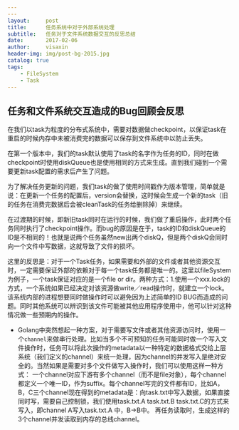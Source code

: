 ```yaml
---
---
layout:     post                       
title:      任务系统中对于外部系统处理               
subtitle:   任务对于文件系统数据交互的反思总结
date:       2017-02-06                 
author:     visaxin                       
header-img: img/post-bg-2015.jpg     
catalog: true                        
tags:                               
    - FileSystem
    - Task
---
```


## 任务和文件系统交互造成的Bug回顾会反思
在我们以task为粒度的分布式系统中，需要对数据做checkpoint，以保证task在重启的时候内存中未被消费完的数据可以保存到文件系统中以防止丢失。

在第一个版本中，我们的task默认使用了task的名字作为任务的ID，同时在做checkpoint时使用diskQueue也是使用相同的方式来生成。直到我们碰到一个需要更新task配置的需求后产生了问题。

为了解决任务更新的问题，我们task的做了使用时间戳作为版本管理，简单就是说：在更新一个任务的配置后，version会替换，这时候会生成一个新的task（旧的任务在消费完数据后会被cleanTask的任务给删除掉）来继续。

在过渡期的时候，即新旧task同时在运行的时候，我们做了重启操作，此时两个任务同时执行了checkpoint操作。而bug的原因是在于，task的ID和diskQueue的ID是不相同的！也就是说两个任务虽然new出两个diskQ，但是两个diskQ会同时向一个文件中写数据，这就导致了文件的损坏。

这里的反思是：对于一个Task任务，如果需要和外部的文件或者其他资源交互时，一定需要保证外部的依赖对于每一个task任务都是唯一的。这里以fileSystem为例子，一个task保证对应的是一个file or dir。两种方式：1.使用一个xxx.lock的方式，一个系统如果已经决定对该资源做write／read操作时，就建立一个lock。该系统内部的进程想要同时做操作时可以避免因为上述简单的ID BUG而造成的问题。同时其他系统可以辨识到该文件可能被其他应用程序使用中，他可以针对这种情况做一些预期内的操作。


* Golang中突然想起一种方案，对于需要写文件或者其他资源访问时，使用一个`channel`来做串行处理。比如当多个不可预知的任务可能同时做一个写入文件操作时，任务可以将此次操作的metadata以一种特定的数据格式交给上层系统（我们定义的channel）来统一处理，因为channel的并发写入是绝对安全的。当然如果是需要对多个文件做写入操作时，我们可以使用这样一种方式： 一个channel对应下游有多个channel（而不是file对象），每个channel都定义一个唯一ID，作为suffix。每个channel写完的文件都有ID，比如A，B，C三个channel现在得到的metadata是：向task.txt中写入数据，如果直接同时写，需要自己控制锁，我们使用task.txt.A task.txt.B task.txt.C的方式来写入，即channel A写入task.txt.A 中，B->B中。 再任务读取时，生成这样的3个channel并发读取到内存的总线channel。
